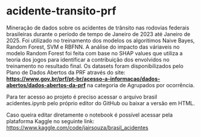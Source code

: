 # acidente-transito-prf
Mineração de dados sobre os acidentes de trânsito nas rodovias federais brasileiras durante o período de tempo de Janeiro de 2023 até Janeiro de 2025. Foi utilizado no treinamento dos modelos os algoritimos Naive Bayes, Random Forest, SVM e RBFNN. A análise do impacto das váriaveis no modelo Random Forest foi feita com base no SHAP values que utiliza a teoria dos jogos para identificar a contribuição dos envolvidos no treinamento no resultado final. Os datasets foram disponibilizados pelo Plano de Dados Abertos da PRF através do site: **https://www.gov.br/prf/pt-br/acesso-a-informacao/dados-abertos/dados-abertos-da-prf** na categoria de Agrupados por ocorrência. 

Para ter acesso ao projeto é preciso acessar o arquivo brasil acidentes.ipynb pelo próprio editor do GitHub ou baixar a versão em HTML.

Caso queira editar diretamente o notebook é possível acessar pela plataforma Kaggle no seguinte link: https://www.kaggle.com/code/jairsouza/brasil_acidentes
